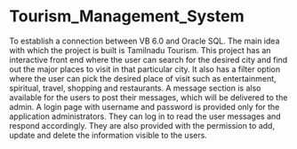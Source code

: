 # Tourism_Management_System
To establish a connection between VB 6.0 and Oracle SQL. The main idea with which the project is built is Tamilnadu Tourism. This project has an interactive front end where the user can search for the desired city and find out the major places to visit in that particular city. It also has a filter option where the user can pick the desired place of visit such as entertainment, spiritual, travel, shopping and restaurants. A message section is also available for the users to post their messages, which will be delivered to the admin. A login page with username and password is provided only for the application administrators. They can log in to read the user messages and respond accordingly. They are also provided with the permission to add, update and delete the information visible to the users.
